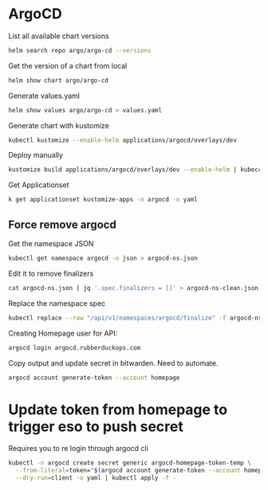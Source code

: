 # ArgoCD

List all available chart versions
```sh
helm search repo argo/argo-cd --versions
```

Get the version of a chart from local
```sh
helm show chart argo/argo-cd
```

Generate values.yaml
```sh
helm show values argo/argo-cd > values.yaml
```


Generate chart with kustomize
```sh
kubectl kustomize --enable-helm applications/argocd/overlays/dev
```

Deploy manually
```sh
kustomize build applications/argocd/overlays/dev --enable-helm | kubecctl apply -f -
```


Get Applicationset
```sh
k get applicationset kustomize-apps -n argocd -o yaml
```


## Force remove argocd
Get the namespace JSON
```sh
kubectl get namespace argocd -o json > argocd-ns.json
```
Edit it to remove finalizers
```sh
cat argocd-ns.json | jq '.spec.finalizers = []' > argocd-ns-clean.json
```
Replace the namespace spec
```sh
kubectl replace --raw "/api/v1/namespaces/argocd/finalize" -f argocd-ns-clean.json
```


Creating Homepage user for API:
```sh
argocd login argocd.rubberduckops.com
```
Copy output and update secret in bitwarden. Need to automate. 
```sh
argocd account generate-token --account homepage
```



# Update token from homepage to trigger eso to push secret

Requires you to re login through argocd cli
```sh
kubectl -n argocd create secret generic argocd-homepage-token-temp \
  --from-literal=token="$(argocd account generate-token --account homepage)" \
  --dry-run=client -o yaml | kubectl apply -f -
```